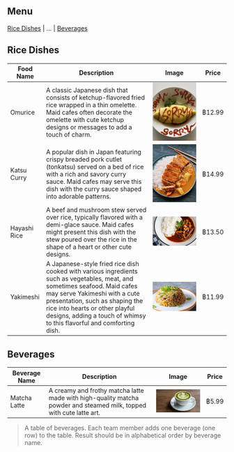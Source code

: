 ## Menu

[Rice Dishes](#rice-dishes) | ... | [Beverages](#beverages)

## Rice Dishes

Food Name|Description|Image|Price
---|---|---|---
Omurice|A classic Japanese dish that consists of ketchup-flavored fried rice wrapped in a thin omelette. Maid cafes often decorate the omelette with cute ketchup designs or messages to add a touch of charm.|![Picture of Omurice](./images/omurice.jpg)|฿12.99
Katsu Curry|A popular dish in Japan featuring crispy breaded pork cutlet (tonkatsu) served on a bed of rice with a rich and savory curry sauce. Maid cafes may serve this dish with the curry sauce shaped into adorable patterns.|![Picture of Katsu Curry](./images/katsu_curry.jpg)|฿14.99
Hayashi Rice|A beef and mushroom stew served over rice, typically flavored with a demi-glace sauce. Maid cafes might present this dish with the stew poured over the rice in the shape of a heart or other cute designs.|![Picture of Hayashi Rice](./images/hayashi_rice.jpg)|฿13.50
Yakimeshi|A Japanese-style fried rice dish cooked with various ingredients such as vegetables, meat, and sometimes seafood. Maid cafes may serve Yakimeshi with a cute presentation, such as shaping the rice into hearts or other playful designs, adding a touch of whimsy to this flavorful and comforting dish.|![Picture of Yakimeshi](./images/yakimeshi.jpg)|฿11.99


## Beverages

Beverage Name|Description|Image|Price
---|---|---|---
Matcha Latte|A creamy and frothy matcha latte made with high-quality matcha powder and steamed milk, topped with cute latte art.|![Picture of Matcha Latte](./images/macha_latte.jpg)|฿5.99

> A table of beverages. Each team member adds one beverage (one row) to the table.
> Result should be in alphabetical order by beverage name.
